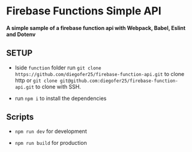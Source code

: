 # Firebase Functions Simple API
#### A simple sample of a firebase function api with Webpack, Babel, Eslint and Dotenv

## SETUP
- Iside `function` folder run `git clone https://github.com/diegofer25/firebase-function-api.git` to clone http or `git clone git@github.com:diegofer25/firebase-function-api.git` to clone with SSH.

- run `npm i` to install the dependencies

## Scripts
- `npm run dev` for development

- `npm run build` for production
